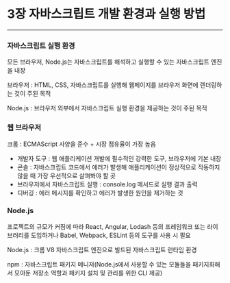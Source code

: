 # 3장 자바스크립트 개발 환경과 실행 방법

---

### 자바스크립트 실행 환경

모든 브라우저, Node.js는 자바스크립트를 해석하고 실행할 수 있는 자바스크립트 엔진을 내장

브라우저 : HTML, CSS, 자바스크립트를 실행해 웹페이지를 브라우저 화면에 렌더링하는 것이 주된 목적

Node.js : 브라우저 외부에서 자바스크립트 실행 환경을 제공하는 것이 주된 목적

### 웹 브라우저

크롬 : ECMAScript 사양을 준수 + 시장 점유율이 가장 높음

* 개발자 도구 : 웹 애플리케이션 개발에 필수적인 강력한 도구, 브라우저에 기본 내장
* 콘솔 : 자바스크립트 코드에서 에러가 발생해 애플리케이션이 정상적으로 작동하지 않을 때 가장 우선적으로 살펴봐야 할 곳
* 브라우저에서 자바스크립트 실행 : console.log 메서드로 실행 결과 출력
* 디버깅 : 에러 메시지를 확인하고 에러가 발생한 원인을 제거하는 것

### Node.js

프로젝트의 규모가 커짐에 따라 React, Angular, Lodash 등의 프레임워크 또는 라이브러리를 도입하거나 Babel, Webpack, ESLint 등의 도구를 사용 시 필요

Node.js : 크롬 V8 자바스크립트 엔진으로 빌드된 자바스크립트 런타임 환경

npm : 자바스크립트 패키지 메니저(Node.js에서 사용할 수 있는 모듈들을 패키지화해서 모아둔 저장소 역할과 패키지 설치 및 관리를 위한 CLI 제공)

